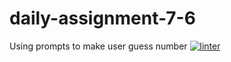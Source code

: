 # daily-assignment-7-6
Using prompts to make user guess number
[![linter](https://github.com/Santiago-zavala-barrett/daily-assignment-7-6/workflows/linter/badge.svg)](https://github.com/marketplace/actions/super-linter)
